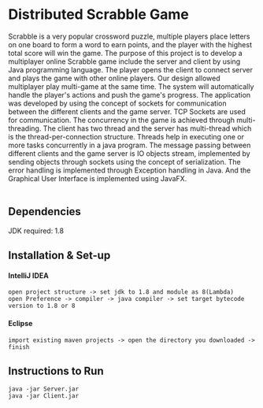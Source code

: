 # Distributed Scrabble Game  

Scrabble is a very popular crossword puzzle, multiple players place letters on one board to form a word to earn points, and the player with the highest total score will win the game. The purpose of this project is to develop a multiplayer online Scrabble game include the server and client by using Java programming language. The player opens the client to connect server and plays the game with other online players. Our design allowed multiplayer play multi-game at the same time. The system will automatically handle the player's actions and push the game's progress.
The application was developed by using the concept of sockets for communication between the different clients and the game server. TCP Sockets are used for communication. The concurrency in the game is achieved through multi-threading. The client has two thread and the server has multi-thread which is the thread-per-connection structure. Threads help in executing one or more tasks concurrently in a java program. The message passing between different clients and the game server is IO objects stream, implemented by sending objects through sockets using the concept of serialization. The error handling is implemented through Exception handling in Java. And the Graphical User Interface is implemented using JavaFX. <br /><br />

## Dependencies

JDK required: 1.8

## Installation & Set-up

#### IntelliJ IDEA
```shell
open project structure -> set jdk to 1.8 and module as 8(Lambda)
open Preference -> compiler -> java compiler -> set target bytecode version to 1.8 or 8
```

#### Eclipse 
``` shell
import existing maven projects -> open the directory you downloaded -> finish
```

## Instructions to Run

``` shell
java -jar Server.jar
java -jar Client.jar
```





















